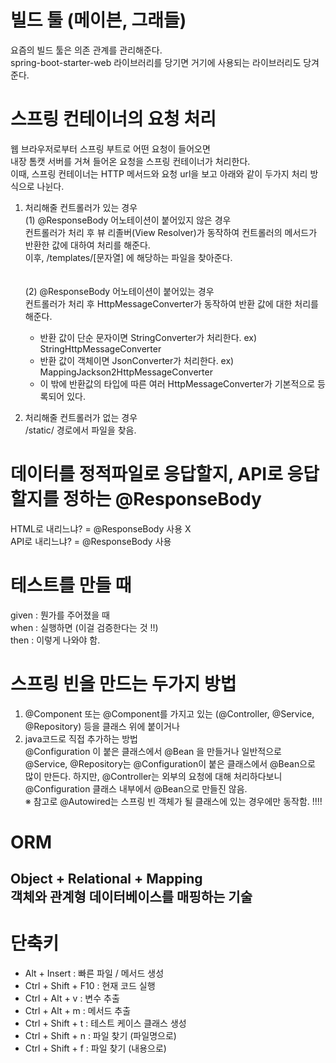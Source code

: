 # 빌드 툴 (메이븐, 그래들)
요즘의 빌드 툴은 의존 관계를 관리해준다.<br>
spring-boot-starter-web 라이브러리를 당기면 거기에 사용되는 라이브러리도 당겨준다.

# 스프링 컨테이너의 요청 처리 
웹 브라우저로부터 스프링 부트로 어떤 요청이 들어오면 <br>
내장 톰캣 서버를 거쳐 들어온 요청을 스프링 컨테이너가 처리한다. <br>
이때, 스프링 컨테이너는 HTTP 메서드와 요청 url을 보고 아래와 같이 두가지 처리 방식으로 나뉜다.

1) 처리해줄 컨트롤러가 있는 경우 <br>
   (1) @ResponseBody 어노테이션이 붙어있지 않은 경우 <br>
   컨트롤러가 처리 후 뷰 리졸버(View Resolver)가 동작하여 컨트롤러의 메서드가 반환한 값에 대하여 처리를 해준다. <br>
   이후, /templates/[문자열] 에 해당하는 파일을 찾아준다. <br>
   <br>   
   (2) @ResponseBody 어노테이션이 붙어있는 경우 <br>
   컨트롤러가 처리 후 HttpMessageConverter가 동작하여 반환 값에 대한 처리를 해준다. <br>
    - 반환 값이 단순 문자이면 StringConverter가 처리한다. ex) StringHttpMessageConverter
    - 반환 값이 객체이면 JsonConverter가 처리한다. ex) MappingJackson2HttpMessageConverter
    - 이 밖에 반환값의 타입에 따른 여러 HttpMessageConverter가 기본적으로 등록되어 있다.
    

2) 처리해줄 컨트롤러가 없는 경우 <br>
   /static/ 경로에서 파일을 찾음.

# 데이터를 정적파일로 응답할지, API로 응답할지를 정하는 @ResponseBody <br>
HTML로 내리느냐? = @ResponseBody 사용 X <br>
API로 내리느냐? = @ResponseBody 사용 <br>

# 테스트를 만들 때
given : 뭔가를 주어졌을 때 <br>
when : 실행하면 (이걸 검증한다는 것 !!) <br>
then : 이렇게 나와야 함. <br>

# 스프링 빈을 만드는 두가지 방법
1. @Component 또는 @Component를 가지고 있는 (@Controller, @Service, @Repository) 등을 클래스 위에 붙이거나 <br>
2. java코드로 직접 추가하는 방법 <br>
   @Configuration 이 붙은 클래스에서 @Bean 을 만들거나
일반적으로 @Service, @Repository는 @Configuration이 붙은 클래스에서 @Bean으로 많이 만든다.
하지만, @Controller는 외부의 요청에 대해 처리하다보니 @Configuration 클래스 내부에서 @Bean으로 만들진 않음. <br>
※ 참고로 @Autowired는 스프링 빈 객체가 될 클래스에 있는 경우에만 동작함. !!!!
   
# ORM
Object + Relational + Mapping <br>
객체와 관계형 데이터베이스를 매핑하는 기술
--- 
# 단축키
- Alt + Insert : 빠른 파일 / 메서드 생성
- Ctrl + Shift + F10 : 현재 코드 실행
- Ctrl + Alt + v : 변수 추출
- Ctrl + Alt + m : 메서드 추출
- Ctrl + Shift + t : 테스트 케이스 클래스 생성 
- Ctrl + Shift + n : 파일 찾기 (파일명으로)
- Ctrl + Shift + f : 파일 찾기 (내용으로)